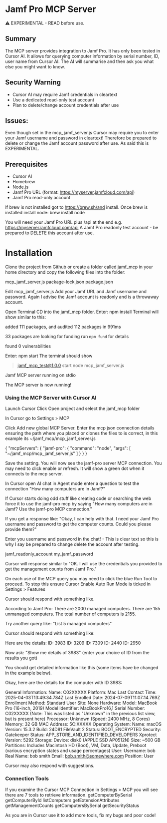 # Jamf Pro MCP Server
⚠️ EXPERIMENTAL - READ before use.

## Summary
The MCP server provides integration to Jamf Pro. It has only been tested in Cursor AI.
It allows for querying computer information by serial number, ID, user name from Cursor AI.
The AI will summarise and then ask you what else you might want to know.

## Security Warning
- Cursor AI may require Jamf credentials in cleartext
- Use a dedicated read-only test account
- Plan to delete/change account credentials after use

## Issues:
Even though set in the mcp_jamf_server.js Cursor may require you to enter your Jamf username and password in cleartext! 
Therefore be prepared to delete or change the Jamf account password after use.
As said this is EXPERIMENTAL.

## Prerequisites
- Cursor AI
- Homebrew
- Node.js
- Jamf Pro URL (format: https://myserver.jamfcloud.com/api)
- Jamf Pro read-only account

If brew is not installed got to https://brew.sh/and install.
Once brew is installed install node:
brew install node

You will need your Jamf Pro URL plus /api at the end e.g. https://myserver.jamfcloud.com/api
A Jamf Pro readonly test account - be prepared to DELETE this account after use.


# Installation
Clone the project from Github or create a folder called jamf_mcp in your home directory and copy the following files into the folder:

mcp_jamf_server.js
package-lock.json
package.json

Edit mcp_jamf_server.js
Add your Jamf URL and Jamf username and password.
Again I advise the Jamf account is readonly and is a throwaway account.

Open Terminal CD into the jamf_mcp folder.
Enter: npm install
Terminal will show similar to this:

added 111 packages, and audited 112 packages in 991ms

33 packages are looking for funding
  run `npm fund` for details

found 0 vulnerabilities

Enter: npm start
The terminal should show

> jamf_mcp_test@1.0.0 start
> node mcp_jamf_server.js

Jamf MCP server running on stdio


The MCP server is now running!


### Using the MCP Server with Cursor AI
Launch Cursor
Click Open project and select the jamf_mcp folder

In Cursor go to Settings > MCP

Click Add new global MCP Server.
Enter the mcp json connection details ensuring the path where you placed or clones the files to is correct, in this example its ~/jamf_mcp/mcp_jamf_server.js

{
  "mcpServers": {
    "jamf-pro": {
      "command": "node",
      "args": [
        "~/jamf_mcp/mcp_jamf_server.js"
      ]
    }
  }
}

Save the setting.
You will now see the jamf-pro server MCP connection.
You may need to click enable or refresh.
It will show a green dot when it connects to the mcp server.

In Cursor open AI chat in Agent mode enter a question to test the connection
"How many computers are in Jamf?"

If Cursor starts doing odd stuff like creating code or searching the web force it to use the jamf-pro mcp by saying "How many computers are in Jamf? Use the jamf-pro MCP connection."

If you get a response like:
"Okay, I can help with that. I need your Jamf Pro username and password to get the computer counts. Could you please provide them?"

Enter you username and password in the chat! - This is clear text so this is why I say be prepared to change delete the account after testing.

jamf_readonly_account
my_jamf_password

Cursor will response similar to
"OK. I will use the credentials you provided to get the management counts from Jamf Pro."

On each use of the MCP query you may need to click the blue Run Tool to proceed. To stop this ensure Cursor Enable Auto Run Mode is ticked in Settings > Features

Cursor should respond with something like.

According to Jamf Pro:
There are 2000 managed computers.
There are 155 unmanaged computers.
The total number of computers is 2155.

Try another query like:
"List 5 managed computers"

Cursor should respond with something like:

Here are the details:
ID: 3983
ID: 3209
ID: 7309
ID: 2440
ID: 2950

Now ask:
"Show me details of 3983" (enter your choice of ID from the results you got)

You should get detailed information like this (some items have be changed in the example below).

Okay, here are the details for the computer with ID 3983:

General Information:
Name: C02XXXXX
Platform: Mac
Last Contact Time: 2025-04-03T13:49:34.784Z
Last Enrolled Date: 2024-07-09T11:07:14.769Z
Enrollment Method: Standard User
Site: None
Hardware:
Model: MacBook Pro (16-inch, 2019)
Model Identifier: MacBookPro16,1
Serial Number: C02XXXXX (Note: This was listed as "Unknown" in the previous list view, but is present here)
Processor: Unknown (Speed: 2400 MHz, 8 Cores)
Memory: 32 GB
MAC Address: 5C:XXXXX
Operating System:
Name: macOS
Version: 15.3.2
Build: 24D81
FileVault 2 Status: BOOT_ENCRYPTED
Security:
Gatekeeper Status: APP_STORE_AND_IDENTIFIED_DEVELOPERS
Xprotect Version: 5292
Storage:
Device: disk0 (APPLE SSD AP0512N)
Size: ~500 GB
Partitions: Includes Macintosh HD (Boot), VM, Data, Update, Preboot (various encryption states and usage percentages)
User:
Username: bob
Real Name: bob smith
Email: bob.smith@somewhere.com
Position: User


Cursor may also respond with suggestions.

### Connection Tools
If you examine the Cursor MCP Connection in Settings > MCP you will see there are 7 tools to retrieve information.
getComputerBySerial
getComputerById
listComputers
getExtensionAttributes
getManagementCounts
getComputersBySerial
getSecurityStatus


As you are in Cursor use it to add more tools, fix my bugs and poor code!
